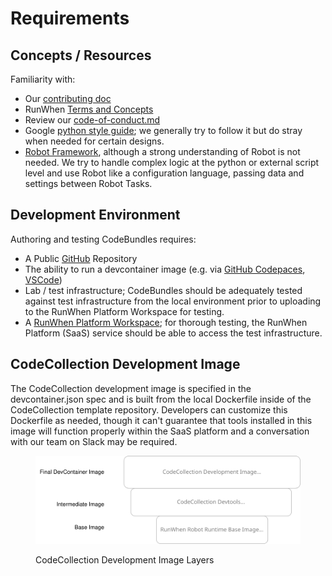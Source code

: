 # Requirements

## Concepts / Resources

Familiarity with:&#x20;

* Our [contributing doc](../cc-dev/contributing.md)
* RunWhen [Terms and Concepts](https://docs.runwhen.com/public/runwhen-platform/terms-and-concepts)
* Review our [code-of-conduct.md](../authors-program-details/code-of-conduct.md "mention")
* Google [python style guide](https://google.github.io/styleguide/pyguide.html); we generally try to follow it but do stray when needed for certain designs.
* [Robot Framework](https://robotframework.org/robotframework/latest/RobotFrameworkUserGuide.html), although a strong understanding of Robot is not needed. We try to handle complex logic at the python or external script level and use Robot like a configuration language, passing data and settings between Robot Tasks.



## Development Environment

Authoring and testing CodeBundles requires:&#x20;

* A Public [GitHub](https://www.github.com) Repository
* The ability to run a devcontainer image (e.g. via [GitHub Codepaces](https://github.com/features/codespaces), [VSCode](https://code.visualstudio.com/docs/devcontainers/containers))
* Lab / test infrastructure; CodeBundles should be adequately tested against test infrastructure from the local environment prior to uploading to the RunWhen Platform Workspace for testing.
* A [RunWhen Platform Workspace](https://docs.runwhen.com/public/getting-started/creating-a-runwhen-workspace); for thorough testing, the RunWhen Platform (SaaS) service should be able to access the test infrastructure.&#x20;





## CodeCollection Development Image

The CodeCollection development image is specified in the devcontainer.json spec and is built from the local Dockerfile inside of the CodeCollection template repository. Developers can customize this Dockerfile as needed, though it can't guarantee that tools installed in this image will function properly within the SaaS platform and a conversation with our team on Slack may be required.&#x20;

<figure><img src="../.gitbook/assets/codecollection-development-image-layersdrawio.svg" alt=""><figcaption><p>CodeCollection Development Image Layers</p></figcaption></figure>



